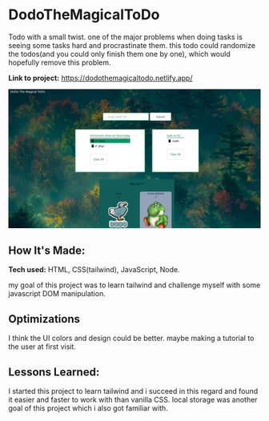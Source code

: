 # DodoTheMagicalToDo
Todo with a small twist.
one of the major problems when doing tasks is seeing some tasks hard and procrastinate them. this todo could randomize the todos(and you could only finish them one by one), which would hopefully remove this problem.

**Link to project:** https://dodothemagicaltodo.netlify.app/

<img src="./screenShot.png" />

## How It's Made:

**Tech used:** HTML, CSS(tailwind), JavaScript, Node. 

my goal of this project was to learn tailwind and challenge myself with some javascript DOM manipulation. 

## Optimizations

I think the UI colors and design could be better. maybe making a tutorial to the user at first visit.

## Lessons Learned:

I started this project to learn tailwind and i succeed in this regard and found it easier and faster to work with than vanilla CSS.
local storage was another goal of this project which i also got familiar with.
